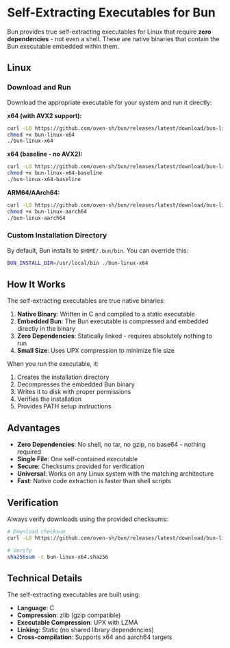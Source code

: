 # Self-Extracting Executables for Bun

Bun provides true self-extracting executables for Linux that require **zero dependencies** - not even a shell. These are native binaries that contain the Bun executable embedded within them.

## Linux

### Download and Run

Download the appropriate executable for your system and run it directly:

**x64 (with AVX2 support):**

```bash
curl -LO https://github.com/oven-sh/bun/releases/latest/download/bun-linux-x64
chmod +x bun-linux-x64
./bun-linux-x64
```

**x64 (baseline - no AVX2):**

```bash
curl -LO https://github.com/oven-sh/bun/releases/latest/download/bun-linux-x64-baseline
chmod +x bun-linux-x64-baseline
./bun-linux-x64-baseline
```

**ARM64/AArch64:**

```bash
curl -LO https://github.com/oven-sh/bun/releases/latest/download/bun-linux-aarch64
chmod +x bun-linux-aarch64
./bun-linux-aarch64
```

### Custom Installation Directory

By default, Bun installs to `$HOME/.bun/bin`. You can override this:

```bash
BUN_INSTALL_DIR=/usr/local/bin ./bun-linux-x64
```

## How It Works

The self-extracting executables are true native binaries:

1. **Native Binary**: Written in C and compiled to a static executable
2. **Embedded Bun**: The Bun executable is compressed and embedded directly in the binary
3. **Zero Dependencies**: Statically linked - requires absolutely nothing to run
4. **Small Size**: Uses UPX compression to minimize file size

When you run the executable, it:

1. Creates the installation directory
2. Decompresses the embedded Bun binary
3. Writes it to disk with proper permissions
4. Verifies the installation
5. Provides PATH setup instructions

## Advantages

- **Zero Dependencies**: No shell, no tar, no gzip, no base64 - nothing required
- **Single File**: One self-contained executable
- **Secure**: Checksums provided for verification
- **Universal**: Works on any Linux system with the matching architecture
- **Fast**: Native code extraction is faster than shell scripts

## Verification

Always verify downloads using the provided checksums:

```bash
# Download checksum
curl -LO https://github.com/oven-sh/bun/releases/latest/download/bun-linux-x64.sha256

# Verify
sha256sum -c bun-linux-x64.sha256
```

## Technical Details

The self-extracting executables are built using:

- **Language**: C
- **Compression**: zlib (gzip compatible)
- **Executable Compression**: UPX with LZMA
- **Linking**: Static (no shared library dependencies)
- **Cross-compilation**: Supports x64 and aarch64 targets
